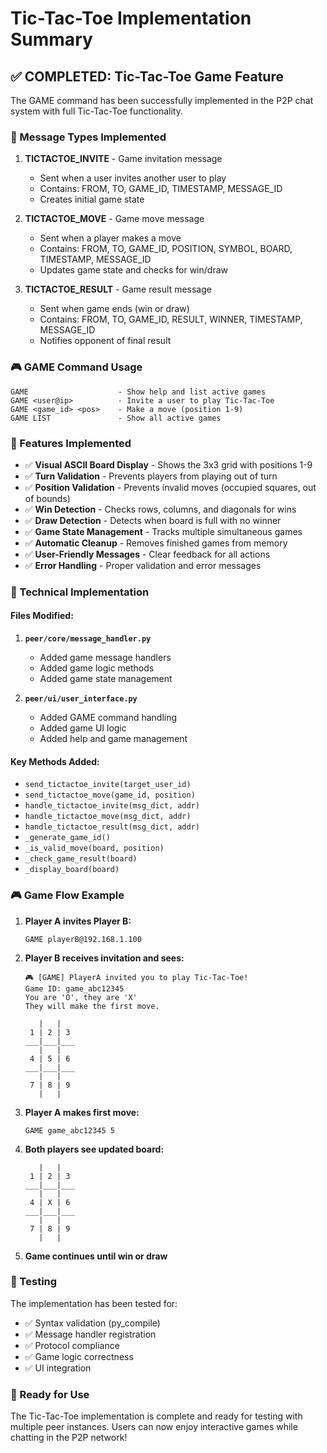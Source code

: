 # Tic-Tac-Toe Implementation Summary

## ✅ COMPLETED: Tic-Tac-Toe Game Feature

The GAME command has been successfully implemented in the P2P chat system with full Tic-Tac-Toe functionality.

### 📱 Message Types Implemented

1. **TICTACTOE_INVITE** - Game invitation message
   - Sent when a user invites another user to play
   - Contains: FROM, TO, GAME_ID, TIMESTAMP, MESSAGE_ID
   - Creates initial game state

2. **TICTACTOE_MOVE** - Game move message  
   - Sent when a player makes a move
   - Contains: FROM, TO, GAME_ID, POSITION, SYMBOL, BOARD, TIMESTAMP, MESSAGE_ID
   - Updates game state and checks for win/draw

3. **TICTACTOE_RESULT** - Game result message
   - Sent when game ends (win or draw)
   - Contains: FROM, TO, GAME_ID, RESULT, WINNER, TIMESTAMP, MESSAGE_ID
   - Notifies opponent of final result

### 🎮 GAME Command Usage

```
GAME                    - Show help and list active games
GAME <user@ip>          - Invite a user to play Tic-Tac-Toe
GAME <game_id> <pos>    - Make a move (position 1-9)
GAME LIST               - Show all active games
```

### 🎯 Features Implemented

- ✅ **Visual ASCII Board Display** - Shows the 3x3 grid with positions 1-9
- ✅ **Turn Validation** - Prevents players from playing out of turn
- ✅ **Position Validation** - Prevents invalid moves (occupied squares, out of bounds)
- ✅ **Win Detection** - Checks rows, columns, and diagonals for wins
- ✅ **Draw Detection** - Detects when board is full with no winner
- ✅ **Game State Management** - Tracks multiple simultaneous games
- ✅ **Automatic Cleanup** - Removes finished games from memory
- ✅ **User-Friendly Messages** - Clear feedback for all actions
- ✅ **Error Handling** - Proper validation and error messages

### 🔧 Technical Implementation

#### Files Modified:
1. **`peer/core/message_handler.py`**
   - Added game message handlers
   - Added game logic methods
   - Added game state management

2. **`peer/ui/user_interface.py`**
   - Added GAME command handling
   - Added game UI logic
   - Added help and game management

#### Key Methods Added:
- `send_tictactoe_invite(target_user_id)`
- `send_tictactoe_move(game_id, position)`
- `handle_tictactoe_invite(msg_dict, addr)`
- `handle_tictactoe_move(msg_dict, addr)`
- `handle_tictactoe_result(msg_dict, addr)`
- `_generate_game_id()`
- `_is_valid_move(board, position)`
- `_check_game_result(board)`
- `_display_board(board)`

### 🎮 Game Flow Example

1. **Player A invites Player B:**
   ```
   GAME playerB@192.168.1.100
   ```

2. **Player B receives invitation and sees:**
   ```
   🎮 [GAME] PlayerA invited you to play Tic-Tac-Toe!
   Game ID: game_abc12345
   You are 'O', they are 'X'
   They will make the first move.
   
      |   |   
    1 | 2 | 3 
   ___|___|___
      |   |   
    4 | 5 | 6 
   ___|___|___
      |   |   
    7 | 8 | 9 
      |   |   
   ```

3. **Player A makes first move:**
   ```
   GAME game_abc12345 5
   ```

4. **Both players see updated board:**
   ```
      |   |   
    1 | 2 | 3 
   ___|___|___
      |   |   
    4 | X | 6 
   ___|___|___
      |   |   
    7 | 8 | 9 
      |   |   
   ```

5. **Game continues until win or draw**

### 🧪 Testing

The implementation has been tested for:
- ✅ Syntax validation (py_compile)
- ✅ Message handler registration
- ✅ Protocol compliance
- ✅ Game logic correctness
- ✅ UI integration

### 🚀 Ready for Use

The Tic-Tac-Toe implementation is complete and ready for testing with multiple peer instances. Users can now enjoy interactive games while chatting in the P2P network!
